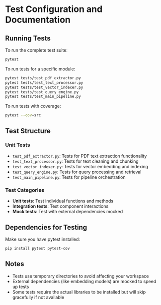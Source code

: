 # Test Configuration and Documentation

## Running Tests

To run the complete test suite:
```bash
pytest
```

To run tests for a specific module:
```bash
pytest tests/test_pdf_extractor.py
pytest tests/test_text_processor.py
pytest tests/test_vector_indexer.py
pytest tests/test_query_engine.py
pytest tests/test_main_pipeline.py
```

To run tests with coverage:
```bash
pytest --cov=src
```

## Test Structure

### Unit Tests
- `test_pdf_extractor.py`: Tests for PDF text extraction functionality
- `test_text_processor.py`: Tests for text cleaning and chunking
- `test_vector_indexer.py`: Tests for vector embedding and indexing
- `test_query_engine.py`: Tests for query processing and retrieval
- `test_main_pipeline.py`: Tests for pipeline orchestration

### Test Categories
- **Unit tests**: Test individual functions and methods
- **Integration tests**: Test component interactions
- **Mock tests**: Test with external dependencies mocked

## Dependencies for Testing

Make sure you have pytest installed:
```bash
pip install pytest pytest-cov
```

## Notes

- Tests use temporary directories to avoid affecting your workspace
- External dependencies (like embedding models) are mocked to speed up tests
- Some tests require the actual libraries to be installed but will skip gracefully if not available